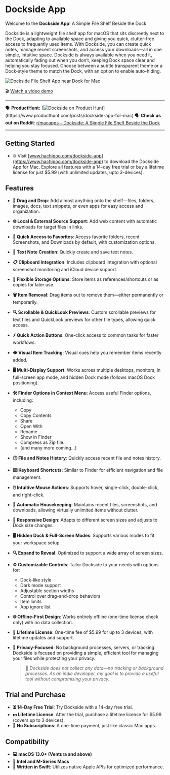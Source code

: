 # Dockside App

Welcome to the **Dockside App**! A Simple File Shelf Beside the Dock 

Dockside is a lightweight file shelf app for macOS that sits discreetly next to the Dock, adapting to available space and giving you quick, clutter-free access to frequently used items. With Dockside, you can create quick notes, manage recent screenshots, and access your downloads—all in one simple, intuitive space. Dockside is always available when you need it, automatically fading out when you don’t, keeping Dock space clear and helping you stay focused. Choose between a subtle transparent theme or a Dock-style theme to match the Dock, with an option to enable auto-hiding.

![Dockside File Shelf App near Dock for Mac](https://hachipoo.com/IntroBanner.png)

🎬 [Watch a video demo](https://www.youtube.com/watch?v=Tov1E_nB0_I)

---

🗣️ **ProductHunt:** [![Dockside on Product Hunt]([https://api.producthunt.com/widgets/embed-image/v1/featured.svg?post_id=410992&theme=light](https://www.producthunt.com/posts/dockside-app-for-mac?embed=true&utm_source=badge-featured&utm_medium=badge&utm_souce=badge-dockside&#0045;app&#0045;for&#0045;mac))](https://www.producthunt.com/posts/dockside-app-for-mac)  
🗣️ **Check us out on Reddit**: [r/macapps – Dockside: A Simple File Shelf Beside the Dock](https://www.reddit.com/r/macapps/comments/1gadeow/introducing_dockside_a_simple_file_shelf_beside/)

---

## Getting Started

- 🌐 Visit [www.hachipoo.com/dockside-app](https://www.hachipoo.com/dockside-app) to download the Dockside App for Mac. Explore all features with a 14-day free trial or buy a lifetime license for just $5.99 (with unlimited updates, upto 3-devices).

## Features

- **📂 Drag and Drop**: Add almost anything onto the shelf—files, folders, images, docs, text snippets, or even apps for easy access and organization.
- **🌐 Local & External Source Support**: Add web content with automatic downloads for target files in links.
- **📁 Quick Access to Favorites**: Access favorite folders, recent Screenshots, and Downloads by default, with customization options.
- **📝 Text Note Creation**: Quickly create and save text notes.
- **📋 Clipboard Integration**: Includes clipboard integration with optional screenshot monitoring and iCloud device support.
- **📌 Flexible Storage Options**: Store items as references/shortcuts or as copies for later use.
- **🗑️ Item Removal**: Drag items out to remove them—either permanently or temporarily.
- **🔍 Scrollable & QuickLook Previews**: Custom scrollable previews for text files and QuickLook previews for other file types, allowing quick access.
- **⚡ Quick Action Buttons**: One-click access to common tasks for faster workflows.
- **👁️ Visual Item Tracking**: Visual cues help you remember items recently added.
- **🖥️ Multi-Display Support**: Works across multiple desktops, monitors, in full-screen app mode, and hidden Dock mode (follows macOS Dock positioning).
- **🛠️ Finder Options in Context Menu**: Access useful Finder options, including:
    - Copy
    - Copy Contents
    - Share
    - Open With
    - Rename
    - Show in Finder
    - Compress as Zip file..
    - (and many more coming...)
- **🕒 File and Notes History**: Quickly access recent file and notes history.
- **⌨️ Keyboard Shortcuts**: Similar to Finder for efficient navigation and file management.
- **🖱️ Intuitive Mouse Actions**: Supports hover, single-click, double-click, and right-click.
- **🧹 Automatic Housekeeping**: Maintains recent files, screenshots, and downloads, allowing virtually unlimited items without clutter.
- **📐 Responsive Design**: Adapts to different screen sizes and adjusts to Dock size changes.
- **🖥️ Hidden Dock & Full-Screen Modes**: Supports various modes to fit your workspace setup.
- **🔍 Expand to Reveal**: Optimized to support a wide array of screen sizes.
- **⚙️ Customizable Controls**: Tailor Dockside to your needs with options for:
    - Dock-like style
    - Dark mode support
    - Adjustable section widths
    - Control over drag-and-drop behaviors
    - Item limits
    - App ignore list
- **🌐 Offline-First Design**: Works entirely offline (one-time license check only) with no data collection.
- **💸 Lifetime License**: One-time fee of $5.99 for up to 3 devices, with lifetime updates and support.
- **🔐 Privacy-Focused**: No background processes, servers, or tracking. Dockside is focused on providing a simple, efficient tool for managing your files while protecting your privacy.
  
    > 🔐 *Dockside does not collect any data—no tracking or background processes. As an indie developer, my goal is to provide a useful tool without compromising your privacy.*

## Trial and Purchase

- **⏳ 14-Day Free Trial**: Try Dockside with a 14-day free trial.
- **💵 Lifetime License**: After the trial, purchase a lifetime license for $5.99 (covers up to 3 devices).
- **🚫 No Subscriptions**: A one-time payment, just like classic Mac apps.

## Compatibility

- **💻 macOS 13.0+ (Ventura and above)**
- **🚀 Intel and M-Series Macs**
- **🍏 Written in Swift**: Utilizes native Apple APIs for optimized performance.


